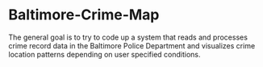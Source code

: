 # Baltimore-Crime-Map
The general goal is to try to code up a system that reads and processes crime record data in the Baltimore Police Department and visualizes crime location patterns depending on user specified conditions.
